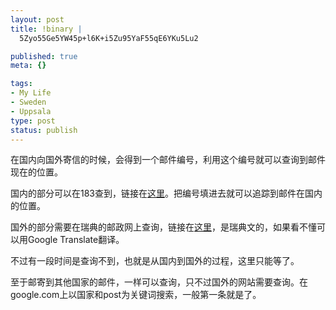 ```yaml
--- 
layout: post
title: !binary |
  5Zyo55Ge5YW45p+l6K+i5Zu95YaF55qE6YKu5Lu2

published: true
meta: {}

tags: 
- My Life
- Sweden
- Uppsala
type: post
status: publish
---
```

在国内向国外寄信的时候，会得到一个邮件编号，利用这个编号就可以查询到邮件现在的位置。

国内的部分可以在183查到，链接在<a href="http://intmail.183.com.cn/item/trace/itemTraceAction.do?action=Enter">这里</a>。把编号填进去就可以追踪到邮件在国内的位置。

国外的部分需要在瑞典的邮政网上查询，链接在<a href="http://www.posten.se">这里</a>，是瑞典文的，如果看不懂可以用Google Translate翻译。

不过有一段时间是查询不到，也就是从国内到国外的过程，这里只能等了。

至于邮寄到其他国家的邮件，一样可以查询，只不过国外的网站需要查询。在google.com上以国家和post为关键词搜索，一般第一条就是了。
